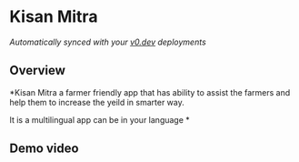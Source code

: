 # Kisan Mitra

*Automatically synced with your [v0.dev](https://v0.dev) deployments*


## Overview
*Kisan Mitra a farmer friendly app that has ability to assist the farmers and help them to increase the yeild in smarter way.

It is a multilingual app can be in your language *

## Demo video

